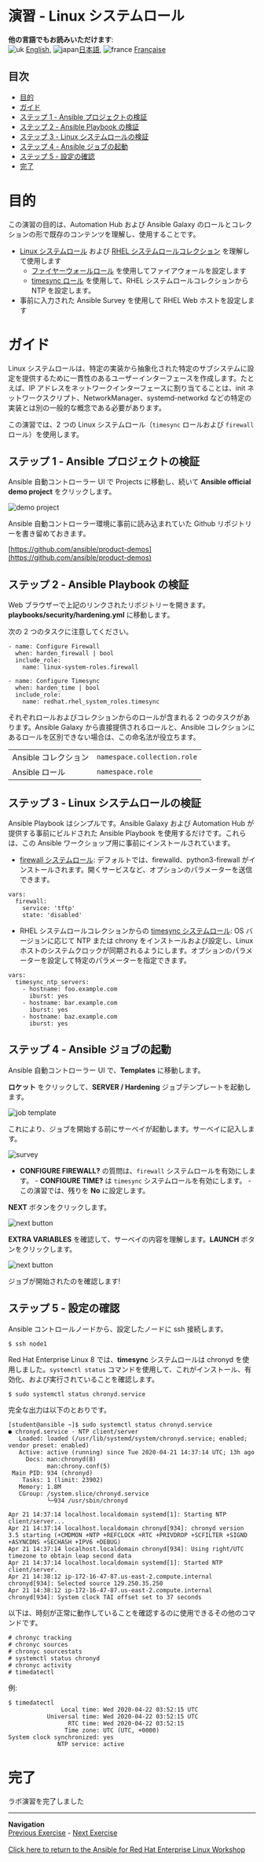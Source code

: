 # 演習 - Linux システムロール

**他の言語でもお読みいただけます**: 
<br>![uk](../../../images/uk.png) [English](README.md),  ![japan](../../../images/japan.png)[日本語](README.ja.md), ![france](../../../images/fr.png) [Française](README.fr.md)
<br>

## 目次

* [目的](#objective)
* [ガイド](#guide)
 * [ステップ 1 - Ansible プロジェクトの検証](#step-1---examine-ansible-project)
  * [ステップ 2 - Ansible Playbook の検証](#step-2---examine-the-ansible-playbook)
  * [ステップ 3 - Linux システムロールの検証](#step-3---examine-the-linux-system-roles)
  * [ステップ 4 - Ansible ジョブの起動](#step-4---launch-the-ansible-job)
  * [ステップ 5 - 設定の確認](step-5---verify-the-configuration)
* [完了](#complete)

# 目的

この演習の目的は、Automation Hub および Ansible Galaxy
のロールとコレクションの形で既存のコンテンツを理解し、使用することです。

- [Linux システムロール](https://linux-system-roles.github.io/) および [RHEL
  システムロールコレクション](https://console.redhat.com/ansible/automation-hub/repo/published/redhat/rhel_system_roles)
  を理解して使用します
  - [ファイヤーウォールロール](https://galaxy.ansible.com/linux-system-roles/firewall)
    を使用してファイアウォールを設定します
  - [timesync
    ロール](https://console.redhat.com/ansible/automation-hub/repo/published/redhat/rhel_system_roles/content/role/timesync)
    を使用して、RHEL システムロールコレクションから NTP を設定します。
- 事前に入力された Ansible Survey を使用して RHEL Web ホストを設定します

# ガイド

Linux
システムロールは、特定の実装から抽象化された特定のサブシステムに設定を提供するために一貫性のあるユーザーインターフェースを作成します。たとえば、IP
アドレスをネットワークインターフェースに割り当てることは、init
ネットワークスクリプト、NetworkManager、systemd-networkd などの特定の実装とは別の一般的な概念である必要があります。

この演習では、2 つの Linux システムロール（`timesync` ロールおよび `firewall` ロール）を使用します。

## ステップ 1 - Ansible プロジェクトの検証

Ansible 自動コントローラー UI で Projects に移動し、続いて **Ansible official demo project**
をクリックします。

![demo project](images/demo-project.png)

Ansible 自動コントローラー環境に事前に読み込まれていた Github リポジトリーを書き留めておきます。

[https://github.com/ansible/product-demos](https://github.com/ansible/product-demos)

## ステップ 2 - Ansible Playbook の検証

Web ブラウザーで上記のリンクされたリポジトリーを開きます。**playbooks/security/hardening.yml** に移動します。

次の 2 つのタスクに注意してください。

```
- name: Configure Firewall
  when: harden_firewall | bool
  include_role:
    name: linux-system-roles.firewall

- name: Configure Timesync
  when: harden_time | bool
  include_role:
    name: redhat.rhel_system_roles.timesync
```

それぞれロールおよびコレクションからのロールが含まれる 2 つのタスクがあります。Ansible Galaxy
から直接提供されるロールと、Ansible コレクションにあるロールを区別できない場合は、この命名法が役立ちます。

<table>
<tr>
  <td>Ansible コレクション</td>
  <td><code>namespace.collection.role</code></td>
</tr>
  <tr>
    <td>Ansible ロール</td>
    <td><code>namespace.role</code>
</td>
  </tr>
</table>

## ステップ 3 - Linux システムロールの検証

Ansible Playbook はシンプルです。Ansible Galaxy および Automation Hub が提供する事前にビルドされた
Ansible Playbook を使用するだけです。これらは、この Ansible ワークショップ用に事前にインストールされています。

- [firewall
システムロール](https://galaxy.ansible.com/linux-system-roles/firewall):
デフォルトでは、firewalld、python3-firewall がインストールされます。開くサービスなど、オプションのパラメーターを送信できます。

```
vars:
  firewall:
    service: 'tftp'
    state: 'disabled'
```

- RHEL システムロールコレクションからの [timesync
システムロール](https://console.redhat.com/ansible/automation-hub/repo/published/redhat/rhel_system_roles/content/role/timesync):
OS バージョンに応じて NTP または chrony をインストールおよび設定し、Linux
ホストのシステムクロックが同期されるようにします。オプションのパラメーターを設定して特定のパラメーターを指定できます。

```
vars:
  timesync_ntp_servers:
    - hostname: foo.example.com
      iburst: yes
    - hostname: bar.example.com
      iburst: yes
    - hostname: baz.example.com
      iburst: yes
```

## ステップ 4 - Ansible ジョブの起動

Ansible 自動コントローラー UI で、**Templates** に移動します。    

**ロケット** をクリックして、**SERVER / Hardening** ジョブテンプレートを起動します。

![job template](images/job.png)

これにより、ジョブを開始する前にサーベイが起動します。サーベイに記入します。

![survey](images/survey.png)

- **CONFIGURE FIREWALL?** の質問は、`firewall` システムロールを有効にします。  - **CONFIGURE
TIME?** は `timesync` システムロールを有効にします。  - この演習では、残りを **No** に設定します。

**NEXT** ボタンをクリックします。

![next button](images/next.png)

**EXTRA VARIABLES** を確認して、サーベイの内容を理解します。**LAUNCH** ボタンをクリックします。

![next button](images/launch.png)

ジョブが開始されたのを確認します!

## ステップ 5 - 設定の確認

Ansible コントロールノードから、設定したノードに ssh 接続します。

```
$ ssh node1
```

Red Hat Enterprise Linux 8 では、**timesync** システムロールは chronyd
を使用しました。`systemctl status` コマンドを使用して、これがインストール、有効化、および実行されていることを確認します。

```
$ sudo systemctl status chronyd.service
```

完全な出力は以下のとおりです。
```
[student@ansible ~]$ sudo systemctl status chronyd.service
● chronyd.service - NTP client/server
   Loaded: loaded (/usr/lib/systemd/system/chronyd.service; enabled; vendor preset: enabled)
   Active: active (running) since Tue 2020-04-21 14:37:14 UTC; 13h ago
     Docs: man:chronyd(8)
           man:chrony.conf(5)
 Main PID: 934 (chronyd)
    Tasks: 1 (limit: 23902)
   Memory: 1.8M
   CGroup: /system.slice/chronyd.service
           └─934 /usr/sbin/chronyd

Apr 21 14:37:14 localhost.localdomain systemd[1]: Starting NTP client/server...
Apr 21 14:37:14 localhost.localdomain chronyd[934]: chronyd version 3.5 starting (+CMDMON +NTP +REFCLOCK +RTC +PRIVDROP +SCFILTER +SIGND +ASYNCDNS +SECHASH +IPV6 +DEBUG)
Apr 21 14:37:14 localhost.localdomain chronyd[934]: Using right/UTC timezone to obtain leap second data
Apr 21 14:37:14 localhost.localdomain systemd[1]: Started NTP client/server.
Apr 21 14:38:12 ip-172-16-47-87.us-east-2.compute.internal chronyd[934]: Selected source 129.250.35.250
Apr 21 14:38:12 ip-172-16-47-87.us-east-2.compute.internal chronyd[934]: System clock TAI offset set to 37 seconds
```

以下は、時刻が正常に動作していることを確認するのに使用できるその他のコマンドです。

```
# chronyc tracking  
# chronyc sources
# chronyc sourcestats
# systemctl status chronyd
# chronyc activity
# timedatectl
```

例:

```
$ timedatectl
               Local time: Wed 2020-04-22 03:52:15 UTC
           Universal time: Wed 2020-04-22 03:52:15 UTC
                 RTC time: Wed 2020-04-22 03:52:15
                Time zone: UTC (UTC, +0000)
System clock synchronized: yes
              NTP service: active
```

# 完了

ラボ演習を完了しました

----
**Navigation**
<br>
[Previous Exercise](../5-surveys) - [Next Exercise](../7-insights)
<br><br>
[Click here to return to the Ansible for Red Hat Enterprise Linux Workshop](../README.md)
